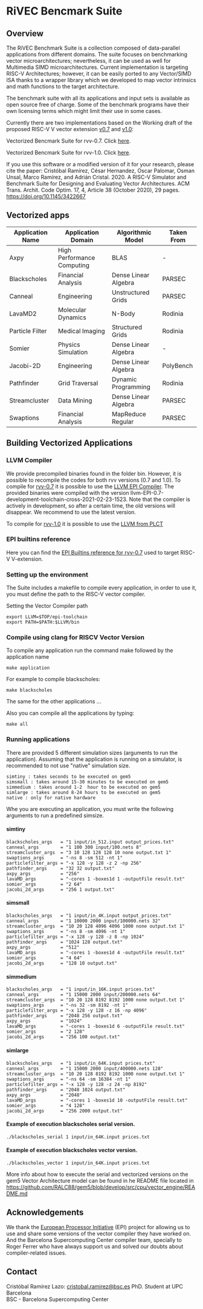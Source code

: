 # RiVEC Bencmark Suite

## Overview

The RiVEC Benchmark Suite is a collection composed of data-parallel applications from different domains. The suite focuses on benchmarking vector microarchitectures; nevertheless, it can be used as well for Multimedia SIMD microarchitectures. Current implementation is targeting RISC-V Architectures; however, it can be easily ported to any Vector/SIMD ISA thanks to a wrapper library which we developed to map vector intrinsics and math functions to the target architecture.

The benchmark suite with all its applications and input sets is available as open source free of charge. Some of the benchmark programs have their own licensing terms which might limit their use in some cases.

Currently there are two implementations based on the Working draft of the proposed RISC-V V vector extension [v0.7](https://github.com/riscv/riscv-v-spec/releases/tag/0.7.1) and [v1.0](https://github.com/riscv/riscv-v-spec):

Vectorized Bencmark Suite for rvv-0.7. Click [here](https://github.com/RALC88/riscv-vectorized-benchmark-suite/tree/rvv-0.7).

Vectorized Bencmark Suite for rvv-1.0. Click [here](https://github.com/RALC88/riscv-vectorized-benchmark-suite/tree/rvv-1.0).

If you use this software or a modified version of it for your research, please cite the paper:
Cristóbal Ramírez, César Hernandez, Oscar Palomar, Osman Unsal, Marco Ramírez, and Adrián Cristal. 2020. A RISC-V Simulator and Benchmark Suite for Designing and Evaluating Vector Architectures. ACM Trans. Archit. Code Optim. 17, 4, Article 38 (October 2020), 29 pages. https://doi.org/10.1145/3422667

## Vectorized apps

| Application Name  | Application Domain            | Algorithmic Model     | Taken From  |
| ----------------- |------------------------------ | --------------------- | ----------- |
| Axpy              | High Performance Computing    | BLAS                  | -           |
| Blackscholes      | Financial Analysis            | Dense Linear Algebra  | PARSEC      |
| Canneal           | Engineering                   | Unstructured Grids    | PARSEC      |
| LavaMD2           | Molecular Dynamics            | N-Body                | Rodinia     |
| Particle Filter   | Medical Imaging               | Structured Grids      | Rodinia     |
| Somier            | Physics Simulation            | Dense Linear Algebra  | -           |
| Jacobi-2D         | Engineering                   | Dense Linear Algebra  | PolyBench   |
| Pathfinder        | Grid Traversal                | Dynamic Programming   | Rodinia     |
| Streamcluster     | Data Mining                   | Dense Linear Algebra  | PARSEC      |
| Swaptions         | Financial Analysis            | MapReduce Regular     | PARSEC      |


## Building Vectorized Applications 


### LLVM Compiler 

We provide precompiled binaries found in the folder bin. However, it is possible to recompile the codes for both rvv versions (0.7 and 1.0).
To compile for [rvv-0.7](https://github.com/RALC88/riscv-vectorized-benchmark-suite/tree/rvv-0.7) it is possible to use the [LLVM EPI Compiler](https://ssh.hca.bsc.es/epi/ftp/?C=M;O=D). The provided binaries were compiled with the version llvm-EPI-0.7-development-toolchain-cross-2021-02-23-1523. Note that the compiler is actively in development, so after a certain time, the old versions will disappear. We recommend to use the latest version.

To compile for [rvv-1.0](https://github.com/RALC88/riscv-vectorized-benchmark-suite/tree/rvv-1.0) it is possible to use the [LLVM from PLCT](https://github.com/isrc-cas/rvv-llvm)

### EPI builtins reference

Here you can find the [EPI Builtins reference for rvv-0.7](https://repo.hca.bsc.es/gitlab/rferrer/epi-builtins-ref/-/tree/EPI-0.7) used to target RISC-V V-extension.

### Setting up the environment

The Suite includes a makefile to compile every application, in order to use it, you must define the path to the RISC-V vector compiler.

Setting the Vector Compiler path
```
export LLVM=$TOP/epi-toolchain
export PATH=$PATH:$LLVM/bin
```

### Compile using  clang for RISCV Vector Version

To compile any application run the command make followed by the application name
```
make application 
```
For example to compile blackscholes:
```
make blackscholes 
```
The same for the other applications ...

Also you can compile all the applications by typing:
```
make all 
```

### Running applications

There are provided 5 different simulation sizes (arguments to run the application). Assuming that the application is running on a simulator, is recommended to not use "native" simulation size.
```
simtiny : takes seconds to be executed on gem5
simsmall : takes around 15-30 minutes to be executed on gem5
simmedium : takes around 1-2  hour to be executed on gem5
simlarge : takes around 8-24 hours to be executed on gem5
native : only for native hardware
```

Whe you are executing an application, you must write the following arguments to run a predefined simsize.
#### simtiny 
```
blackscholes_args   = "1 input/in_512.input output_prices.txt"
canneal_args        = "1 100 300 input/100.nets 8"
streamcluster_args  = "3 10 128 128 128 10 none output.txt 1"
swaptions_args      = "-ns 8 -sm 512 -nt 1"
particlefilter_args = "-x 128 -y 128 -z 2 -np 256"
pathfinder_args     = "32 32 output.txt"
axpy_args           = "256"
lavaMD_args         = "-cores 1 -boxes1d 1 -outputFile result.txt"
somier_args         = "2 64"
jacobi_2d_args      = "256 1 output.txt"
```

#### simsmall 
```
blackscholes_args   = "1 input/in_4K.input output_prices.txt"
canneal_args        = "1 10000 2000 input/100000.nets 32"
streamcluster_args  = "10 20 128 4096 4096 1000 none output.txt 1"
swaptions_args      = "-ns 8 -sm 4096 -nt 1"
particlefilter_args = "-x 128 -y 128 -z 8 -np 1024"
pathfinder_args     = "1024 128 output.txt"
axpy_args           = "512"
lavaMD_args         = "-cores 1 -boxes1d 4 -outputFile result.txt"
somier_args         = "4 64"
jacobi_2d_args      = "128 10 output.txt"
```  

#### simmedium
```
blackscholes_args   = "1 input/in_16K.input prices.txt"
canneal_args        = "1 15000 2000 input/200000.nets 64"
streamcluster_args  = "10 20 128 8192 8192 1000 none output.txt 1"
swaptions_args      = "-ns 32 -sm 8192 -nt 1"
particlefilter_args = "-x 128 -y 128 -z 16 -np 4096"
pathfinder_args     = "2048 256 output.txt"
axpy_args           = "1024"
lavaMD_args         = "-cores 1 -boxes1d 6 -outputFile result.txt"
somier_args         = "2 128"
jacobi_2d_args      = "256 100 output.txt"
```  

#### simlarge
```
blackscholes_args   = "1 input/in_64K.input prices.txt"
canneal_args        = "1 15000 2000 input/400000.nets 128"
streamcluster_args  = "10 20 128 8192 8192 1000 none output.txt 1"
swaptions_args      = "-ns 64 -sm 16384 -nt 1"
particlefilter_args = "-x 128 -y 128 -z 24 -np 8192"
pathfinder_args     = "2048 1024 output.txt"
axpy_args           = "2048"
lavaMD_args         = "-cores 1 -boxes1d 10 -outputFile result.txt"
somier_args         = "4 128"
jacobi_2d_args      = "256 2000 output.txt"
```  

#### Example of execution blackscholes serial version.
```
./blackscholes_serial 1 input/in_64K.input prices.txt

```
#### Example of execution blackscholes vector version.
```
./blackscholes_vector 1 input/in_64K.input prices.txt

```

More info about how to execute the serial and vectorized versions on the gem5 Vector Architecture model can be found in he README file located in https://github.com/RALC88/gem5/blob/develop/src/cpu/vector_engine/README.md

## Acknowledgements
We thank the [European Processor Initiative](https://www.european-processor-initiative.eu/) (EPI) project for allowing us to use and share some versions of the vector compiler they have worked on. And the Barcelona Supercomputing Center compiler team, specially to Roger Ferrer who have always support us and solved our doubts about compiler-related issues.

## Contact
Cristóbal Ramírez Lazo: cristobal.ramirez@bsc.es
PhD. Student at UPC Barcelona   
BSC - Barcelona Supercomputing Center
